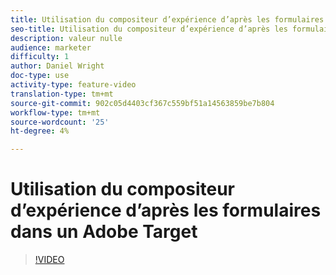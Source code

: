 ```yaml
---
title: Utilisation du compositeur d’expérience d’après les formulaires dans un Adobe Target
seo-title: Utilisation du compositeur d’expérience d’après les formulaires dans un Adobe Target
description: valeur nulle
audience: marketer
difficulty: 1
author: Daniel Wright
doc-type: use
activity-type: feature-video
translation-type: tm+mt
source-git-commit: 902c05d4403cf367c559bf51a14563859be7b804
workflow-type: tm+mt
source-wordcount: '25'
ht-degree: 4%

---
```



# Utilisation du compositeur d’expérience d’après les formulaires dans un Adobe Target

>[!VIDEO](https://video.tv.adobe.com/v/17390/?quality=12)